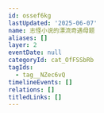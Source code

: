 ```yaml
---
id: ossef6kg
lastUpdated: '2025-06-07'
name: 志怪小说的漂流奇遇母题
aliases: []
layer: 2
eventDate: null
categoryId: cat_OfFSSbRb
tagIds:
  - tag__NZec6vQ
timelineEvents: []
relations: []
titledLinks: []
---
```



